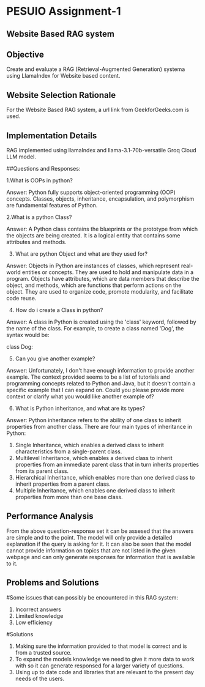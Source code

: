 # PESUIO Assignment-1
## Website Based RAG system
## Objective

Create and evaluate a RAG (Retrieval-Augmented Generation) systema using LlamaIndex for Website based content.

## Website Selection Rationale
For the Website Based RAG system, a url link from GeekforGeeks.com is used.

## Implementation Details 
RAG implemented using llamaIndex and llama-3.1-70b-versatile Groq Cloud LLM model.


##Questions and Responses:

1.What is OOPs in python?

Answer: Python fully supports object-oriented programming (OOP) concepts. Classes, objects, inheritance, encapsulation, and polymorphism are fundamental features of Python.

2.What is a python Class?

Answer: A Python class contains the blueprints or the prototype from which the objects are being created. It is a logical entity that contains some attributes and methods.

3. What are python Object and what are they used for?

Answer: Objects in Python are instances of classes, which represent real-world entities or concepts. They are used to hold and manipulate data in a program. Objects have attributes, which are data members that describe the object, and methods, which are functions that perform actions on the object. They are used to organize code, promote modularity, and facilitate code reuse.

4. How do i create a Class in python? 

Answer: A class in Python is created using the 'class' keyword, followed by the name of the class. For example, to create a class named 'Dog', the syntax would be:   

class Dog:

5. Can you give another example?

Answer: Unfortunately, I don't have enough information to provide another example. The context provided seems to be a list of tutorials and programming concepts related to Python and Java, but it doesn't contain a specific example that I can expand on. Could you please provide more context or clarify what you would like another example of?

6. What is Python inheritance, and what are its types?            

Answer: Python inheritance refers to the ability of one class to inherit properties from another class. There are four main types of inheritance in Python:

1. Single Inheritance, which enables a derived class to inherit characteristics from a single-parent class.
2. Multilevel Inheritance, which enables a derived class to inherit properties from an immediate parent class that in turn inherits properties from its parent class. 
3. Hierarchical Inheritance, which enables more than one derived class to inherit properties from a parent class.
4. Multiple Inheritance, which enables one derived class to inherit properties from more than one base class.




## Performance Analysis 

From the above question-response set it can be assesed that the answers are simple and to the point. The model will only provide a detailed explanation if the query is asking for it. It can also be seen that the model cannot provide information on topics that are not listed in the given webpage and can only generate responses for information that is available to it.


## Problems and Solutions 


#Some issues that can possibly be encountered in this RAG system:

1. Incorrect answers
2. Limited knowledge
3. Low efficiency

#Solutions

1. Making sure the information provided to that model is correct and is from a trusted source.
2. To expand the models knowledge we need to give it more data to work with so it can generate responsed for a larger variety of questions.
3. Using up to date code and libraries that are relevant to the present day needs of the users.
